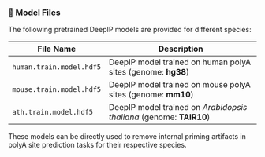 ### 📁 Model Files

The following pretrained DeepIP models are provided for different species:

| File Name               | Description                                                  |
|------------------------|--------------------------------------------------------------|
| `human.train.model.hdf5` | DeepIP model trained on human polyA sites (genome: **hg38**)   |
| `mouse.train.model.hdf5` | DeepIP model trained on mouse polyA sites (genome: **mm10**)   |
| `ath.train.model.hdf5`   | DeepIP model trained on *Arabidopsis thaliana* (genome: **TAIR10**) |

These models can be directly used to remove internal priming artifacts in polyA site prediction tasks for their respective species.
